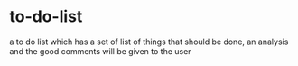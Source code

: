 # to-do-list
a to do list which has a set of list of  things that should be done, an analysis and the good comments will be given to the user

